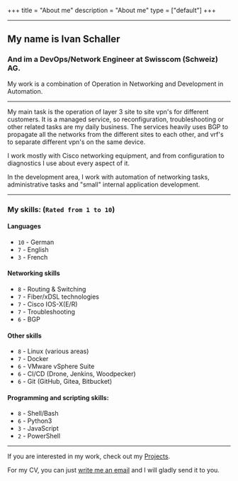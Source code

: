 +++
title = "About me"
description = "About me"
type = ["default"]
+++

---

## My name is Ivan Schaller

### And im a DevOps/Network Engineer at Swisscom (Schweiz) AG.

My work is a combination of Operation in Networking and Development in Automation.

---

My main task is the operation of layer 3 site to site vpn's for different customers. It is a managed service, so reconfiguration,
troubleshooting or other related tasks are my daily business. The services heavily uses BGP to propagate all the networks from the different sites to each other, and vrf's to separate different vpn's on the same device.

I work mostly with Cisco networking equipment, and from configuration to diagnostics I use about every aspect of it.

In the development area, I work with automation of networking tasks, administrative tasks and "small" internal application development.

---

### My skills: (`Rated from 1 to 10`)

#### Languages

* `10` - German
* `7` - English
* `3` - French

#### Networking skills

* `8` - Routing & Switching
* `7` - Fiber/xDSL technologies
* `7` - Cisco IOS-X(E/R)
* `7` - Troubleshooting
* `6` - BGP

#### Other skills

* `8` - Linux (various areas)
* `7` - Docker
* `6` - VMware vSphere Suite
* `6` - CI/CD (Drone, Jenkins, Woodpecker)
* `6` - Git (GitHub, Gitea, Bitbucket)

#### Programming and scripting skills:

* `8` - Shell/Bash
* `6` - Python3
* `3` - JavaScript
* `2` - PowerShell

---

If you are interested in my work, check out my [Projects](../projects).

For my CV, you can just [write me an email](mailto:ivan@schaller.sh) and I will gladly send it to you.
